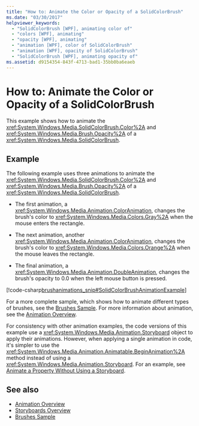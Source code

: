 ```yaml
---
title: "How to: Animate the Color or Opacity of a SolidColorBrush"
ms.date: "03/30/2017"
helpviewer_keywords: 
  - "SolidColorBrush [WPF], animating color of"
  - "colors [WPF], animating"
  - "opacity [WPF], animating"
  - "animation [WPF], color of SolidColorBrush"
  - "animation [WPF], opacity of SolidColorBrush"
  - "SolidColorBrush [WPF], animating opacity of"
ms.assetid: d9154354-843f-4713-bad1-35bb0ba6eaeb
---
```

# How to: Animate the Color or Opacity of a SolidColorBrush
This example shows how to animate the <xref:System.Windows.Media.SolidColorBrush.Color%2A> and <xref:System.Windows.Media.Brush.Opacity%2A> of a <xref:System.Windows.Media.SolidColorBrush>.  
  
## Example  
 The following example uses three animations to animate the <xref:System.Windows.Media.SolidColorBrush.Color%2A> and <xref:System.Windows.Media.Brush.Opacity%2A> of a <xref:System.Windows.Media.SolidColorBrush>.  
  
-   The first animation, a <xref:System.Windows.Media.Animation.ColorAnimation>, changes the brush's color to <xref:System.Windows.Media.Colors.Gray%2A> when the mouse enters the rectangle.  
  
-   The next animation, another <xref:System.Windows.Media.Animation.ColorAnimation>, changes the brush's color to <xref:System.Windows.Media.Colors.Orange%2A> when the mouse leaves the rectangle.  
  
-   The final animation, a <xref:System.Windows.Media.Animation.DoubleAnimation>, changes the brush's opacity to 0.0 when the left mouse button is pressed.  
  
 [!code-csharp[brushanimations_snip#SolidColorBrushAnimationExample](../../../../samples/snippets/csharp/VS_Snippets_Wpf/brushanimations_snip/CSharp/SolidColorBrushExample.cs#solidcolorbrushanimationexample)]  
  
 For a more complete sample, which shows how to animate different types of brushes, see the [Brushes Sample](https://go.microsoft.com/fwlink/?LinkID=159973). For more information about animation, see the [Animation Overview](../../../../docs/framework/wpf/graphics-multimedia/animation-overview.md).  
  
 For consistency with other animation examples, the code versions of this example use a <xref:System.Windows.Media.Animation.Storyboard> object to apply their animations. However, when applying a single animation in code, it's simpler to use the <xref:System.Windows.Media.Animation.Animatable.BeginAnimation%2A> method instead of using a <xref:System.Windows.Media.Animation.Storyboard>. For an example, see [Animate a Property Without Using a Storyboard](../../../../docs/framework/wpf/graphics-multimedia/how-to-animate-a-property-without-using-a-storyboard.md).  
  
## See also
- [Animation Overview](../../../../docs/framework/wpf/graphics-multimedia/animation-overview.md)
- [Storyboards Overview](../../../../docs/framework/wpf/graphics-multimedia/storyboards-overview.md)
- [Brushes Sample](https://go.microsoft.com/fwlink/?LinkID=159973)
